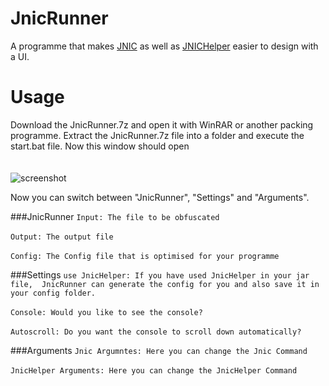 # JnicRunner
A programme that makes [JNIC](https://jnic.dev/) as well as [JNICHelper](https://github.com/Nort721/JnicHelper) easier to design with a UI.

# Usage
Download the JnicRunner.7z and open it with WinRAR or another packing programme. 
Extract the JnicRunner.7z file into a folder and execute the start.bat file. Now this window should open
<br>
<br>
<br>
![screenshot](https://www.waveguard.dev/jnic/images/JnicRunner.png)

Now you can switch between "JnicRunner", "Settings" and "Arguments".

###JnicRunner
``Input: The file to be obfuscated``
<br><br>
``Output: The output file``
<br><br>
``Config: The Config file that is optimised for your programme``

###Settings
``use JnicHelper: If you have used JnicHelper in your jar file, 
JnicRunner can generate the config for you and also save it in your config folder.``
<br><br>
``Console: Would you like to see the console?``
<br><br>
``Autoscroll: Do you want the console to scroll down automatically?``

###Arguments
``Jnic Argumntes: Here you can change the Jnic Command``
<br><br>
``JnicHelper Arguments: Here you can change the JnicHelper Command``